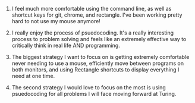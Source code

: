 1. I feel much more comfortable using the command line, as well as shortcut keys for git, chrome, and rectangle. I've been working pretty hard to not use my mouse anymore!
2. I really enjoy the process of psuedocoding. It's a really interesting process to problem solving and feels like an extremely effective way to critically think in real life AND programming.

1. The biggest strategy I want to focus on is getting extremely comfortable never needing to use a mouse, efficiently move between programs on both monitors, and using Rectangle shortcuts to display everything I need at one time.
2. The second strategy I would love to focus on the most is using psuedocoding for all problems I will face moving forward at Turing.
